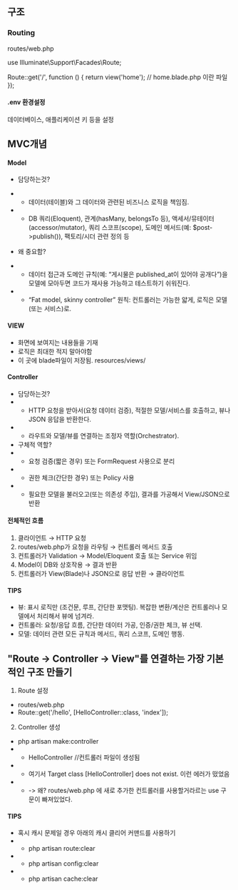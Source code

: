 ## 구조
### Routing

routes/web.php

use Illuminate\Support\Facades\Route;

Route::get('/', function () {
return view('home'); // home.blade.php 이란 파일
});

#### .env 환경설정

데이터베이스, 애플리케이션 키 등을 설정

## MVC개념

#### Model
- 담당하는것? 
- - 데이터(테이블)와 그 데이터와 관련된 비즈니스 로직을 책임짐.
- - DB 쿼리(Eloquent), 관계(hasMany, belongsTo 등), 액세서/뮤테이터(accessor/mutator), 쿼리 스코프(scope), 도메인 메서드(예: $post->publish()), 팩토리/시더 관련 정의 등

- 왜 중요함?
- - 데이터 접근과 도메인 규칙(예: “게시물은 published_at이 있어야 공개다”)을 모델에 모아두면 코드가 재사용 가능하고 테스트하기 쉬워진다.
- - “Fat model, skinny controller” 원칙: 컨트롤러는 가능한 얇게, 로직은 모델(또는 서비스)로.

#### VIEW
- 화면에 보여지는 내용들을 기재
- 로직은 최대한 적지 말아야함
-   이 곳에 blade파일이 저장됨.
    resources/views/

#### Controller
- 담당하는것?
- - HTTP 요청을 받아서(요청 데이터 검증), 적절한 모델/서비스를 호출하고, 뷰나 JSON 응답을 반환한다.
- - 라우트와 모델/뷰를 연결하는 조정자 역할(Orchestrator).
- 구체적 역할?
- - 요청 검증(짧은 경우) 또는 FormRequest 사용으로 분리
- - 권한 체크(간단한 경우) 또는 Policy 사용
- - 필요한 모델을 불러오고(또는 의존성 주입), 결과를 가공해서 View/JSON으로 반환

#### 전체적인 흐름
1. 클라이언트 → HTTP 요청
2. routes/web.php가 요청을 라우팅 → 컨트롤러 메서드 호출
3. 컨트롤러가 Validation → Model/Eloquent 호출 또는 Service 위임
4. Model이 DB와 상호작용 → 결과 반환
5. 컨트롤러가 View(Blade)나 JSON으로 응답 반환 → 클라이언트

#### TIPS
- 뷰: 표시 로직만 (조건문, 루프, 간단한 포맷팅). 복잡한 변환/계산은 컨트롤러나 모델에서 처리해서 뷰에 넘겨라.
- 컨트롤러: 요청/응답 흐름, 간단한 데이터 가공, 인증/권한 체크, 뷰 선택.
- 모델: 데이터 관련 모든 규칙과 메서드, 쿼리 스코프, 도메인 행동.

## "Route → Controller → View"를 연결하는 가장 기본적인 구조 만들기
1. Route 설정
- routes/web.php
- Route::get('/hello', [HelloController::class, 'index']);

2. Controller 생성
- php artisan make:controller
- - HelloController //컨트롤러 파일이 생성됨
- - 여기서 Target class [HelloController] does not exist. 이런 에러가 떴었음
- - -> 왜? routes/web.php 에 새로 추가한 컨트롤러를 사용할거라르는 use 구문이 빠져있었다.

#### TIPS
- 혹시 캐시 문제일 경우 아래의 캐시 클리어 커맨드를 사용하기 
- - php artisan route:clear
- - php artisan config:clear
- - php artisan cache:clear